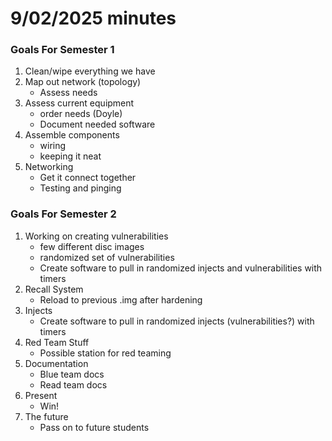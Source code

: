 # 9/02/2025 minutes 

### Goals For Semester 1
1. Clean/wipe everything we have
2. Map out network (topology)
    - Assess needs
3. Assess current equipment
    - order needs (Doyle)
    - Document needed software 
5. Assemble components
    - wiring 
    - keeping it neat
6. Networking
    - Get it connect together
    - Testing and pinging

### Goals For Semester 2    
1. Working on creating vulnerabilities
    - few different disc images
    - randomized set of vulnerabilities 
    - Create software to pull in randomized injects and vulnerabilities with timers
2. Recall System
    - Reload to previous .img after hardening
3. Injects
    - Create software to pull in randomized injects (vulnerabilities?) with timers
4. Red Team Stuff
    - Possible station for red teaming
5. Documentation
    - Blue team docs
    - Read team docs
6. Present
    - Win!
7. The future
    - Pass on to future students 